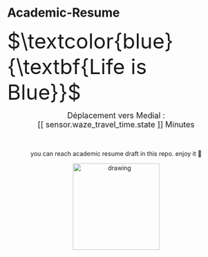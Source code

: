 # Academic-Resume

<font size="25">$\textcolor{blue}{\textbf{Life is Blue}}$</font>

<font size=4px><center> Déplacement vers Medial : <br>[[ sensor.waze_travel_time.state ]] Minutes</font>
<br><br><br><be>

you can reach academic resume draft in this repo. 
enjoy it :muscle:


<img src="https://user-images.githubusercontent.com/74038190/216121964-513bdf95-3c8c-429a-82bc-7c770caca8fc.png" alt="drawing" width="200"/>
